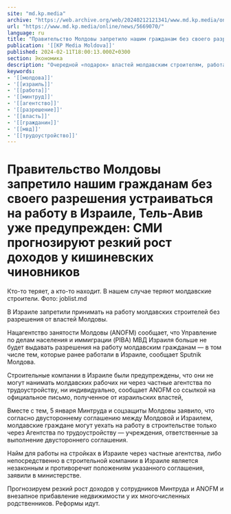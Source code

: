 ```yaml
---
site: "md.kp.media"
archive: "https://web.archive.org/web/20240212121341/www.md.kp.media/online/news/5669070/"
url: "https://www.md.kp.media/online/news/5669070/"
language: ru
title: "Правительство Молдовы запретило нашим гражданам без своего разрешения устраиваться на работу в Израиле, Тель-Авив уже предупрежден: СМИ прогнозируют резкий рост доходов у кишиневских чиновников"
publication: '[[KP Media Moldova]]'
published: 2024-02-11T18:00:13.000Z+0300
section: Экономика
description: "Очередной «подарок» властей молдавским строителям, работающим за границей"
keywords:
- '[[молдова]]'
- '[[израиль]]'
- '[[работа]]'
- '[[минтруд]]'
- '[[агентство]]'
- '[[разрешение]]'
- '[[власть]]'
- '[[гражданин]]'
- '[[мвд]]'
- '[[трудоустройство]]'
---
```


# Правительство Молдовы запретило нашим гражданам без своего разрешения устраиваться на работу в Израиле, Тель-Авив уже предупрежден: СМИ прогнозируют резкий рост доходов у кишиневских чиновников

Кто-то теряет, а кто-то находит. В нашем случае теряют молдавские строители. Фото: joblist.md

В Израиле запретили принимать на работу молдавских строителей без разрешения от властей Молдовы.

Нацагентство занятости Молдовы (ANOFM) сообщает, что Управление по делам населения и иммиграции (PIBA) МВД Израиля больше не будет выдавать разрешения на работу молдавским гражданам — в том числе тем, которые ранее работали в Израиле, сообщает Sputnik Молдова.

Строительные компании в Израиле были предупреждены, что они не могут нанимать молдавских рабочих ни через частные агентства по трудоустройству, ни индивидуально, сообщает ANOFM со ссылкой на официальное письмо, полученное от израильских властей,

Вместе с тем, 5 января Минтруда и соцзащиты Молдовы заявило, что согласно двустороннему соглашению между Молдовой и Израилем, молдавские граждане могут уехать на работу в строительстве только через Агентства по трудоустройству — учреждения, ответственные за выполнение двустороннего соглашения.

Найм для работы на стройках в Израиле через частные агентства, либо непосредственно в строительной компании в Израиле является незаконным и противоречит положениям указанного соглашения, заявили в министерстве.

Прогнозируем резкий рост доходов у сотрудников Минтруда и ANOFM и внезапное прибавление недвижимости у их многочисленных родственников. Реформы идут.